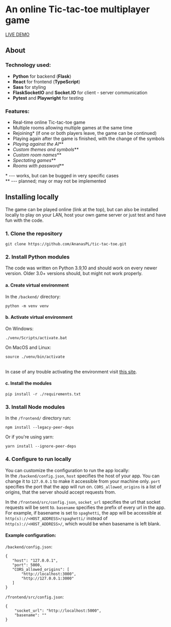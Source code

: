 # An online Tic-tac-toe multiplayer game

[LIVE DEMO](https://ananaspl.github.io/tic-tac-toe)

## About

### Technology used:

- **Python** for backend (**Flask**)
- **React** for frontend (**TypeScript**) 
- **Sass** for styling
- **FlaskSocketIO** and **Socket.IO** for client - server communication
- **Pytest** and **Playwright** for testing

### Features:

 - Real-time online Tic-tac-toe game
 - Multiple rooms allowing multiple games at the same time
 - Rejoining* (if one or both players leave, the game can be continued)
 - Playing again after the game is finished, with the change of the symbols
 - *Playing against the AI***
 - *Custom themes and symbols***
 - *Custom room names***
 - *Spectating games***
 - *Rooms with password***

\* --- works, but can be bugged in very specific cases \
** --- planned; may or may not be implemented

## Installing locally

The game can be played online (link at the top), but can also be installed locally to play on your LAN, host your own game server or just test and have fun with the code.

### 1. Clone the repository
```
git clone https://github.com/AnanasPL/tic-tac-toe.git
```
### 2. Install Python modules

The code was written on Python 3.9,10 and should work on every newer version. Older 3.0+ versions should, but might not work properly.
 
#### a. Create virtual environment
In the `/backend/` directory:
```
python -m venv venv
```
#### b. Activate virtual environment

On Windows:
```
./venv/Scripts/activate.bat
```
On MacOS and Linux:
```
source ./venv/bin/activate
```
\
In case of any trouble activating the environment visit [this site](https://docs.python.org/3/library/venv.html#how-venvs-work).
#### c. Install the modules
```
pip install -r ./requirements.txt
```
### 3. Install Node modules
In the `/frontend/` directory run:
```
npm install --legacy-peer-deps
```
Or if you're using yarn:
```
yarn install --ignore-peer-deps
```
### 4. Configure to run locally

You can customize the configuration to run the app locally: 
\
In the `/backend/config.json`, `host` specifies the host of your app. You can change it to `127.0.0.1` to make it accessible from your machine only. `port` specifies the port that the app will run on. `CORS_allowed_origins` is a list of origins, that the server should accept requests from. 

In the `/frontend/src/config.json`, `socket_url` specifies the url that socket requests will be sent to. `basename` specifies the prefix of every url in the app. For example, if basename is set to  `spaghetti`, the app will be accessible at `http(s)://<HOST_ADDRESS>/spaghetti/` instead of `http(s)://<HOST_ADDRESS>/`, which would be when basename is left blank.

#### Example configuration:
`/backend/config.json`: 
 ```
{
	"host": "127.0.0.1",
	"port": 5000,
	"CORS_allowed_origins": [
		"http://localhost:3000",
		"http://127.0.0.1:3000"
	]
}
```

`/frontend/src/config.json`:
```
{
	"socket_url": "http://localhost:5000",
	"basename": ""
}
```
